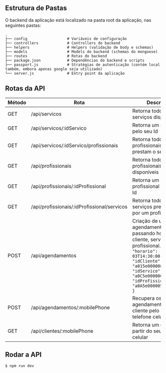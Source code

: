 
## Estrutura de Pastas

O backend da aplicação está localizado na pasta root da aplicação, nas seguintes pastas:

    .
    ├── config					# Variáveis de configuração
    ├── controllers             # Controllers do backend
    ├── helpers                 # Helpers (validação de body e schemas)
    ├── models                  # Models do backend (schemas do mongoose)
    ├── routes                  # Rotas do backend
    ├── package.json			# Dependências do backend e scripts
    ├── passport.js				# Stratégias de autenticação (contém local também, embora apenas google seja utilizado)
    └── server.js				# Entry point da aplicação

## Rotas da API

| Método | Rota | Descrição |
|--------|------|-----------|
| GET | /api/servicos | Retorna todos os serviços disponíveis |
| GET | /api/servicos/:idServico | Retorna um serviço pelo seu Id |
| GET | /api/servicos/:idServico/profissionais | Retorna todos os profissionais que prestam o serviço |
| GET | /api/profissionais | Retorna todos os profissionais disponíveis |
| GET | /api/profissionais/:idProfissional | Retorna um profissional pelo seu Id |
| GET | /api/profissionais/:idProfissional/servicos | Retorna todos os serviços prestados por um profissional |
| POST | /api/agendamentos | Criação de um agendamento passando horário, cliente, serviço e profissional. Ex: `{ "horario": "2021-08-03T14:30:00.000Z", "idCliente": "a015e000008zEKEAA2", "idServico": "a0C5e000000hUO5EAM", "idProfissional": "a0A5e00000574jBEAQ" }` |
| POST | /api/agendamentos/:mobilePhone | Recupera os agendamentos de um cliente pelo seu telefone celular |
| GET | /api/clientes/:mobilePhone | Retorna um cliente a partir do seu telefone celular |

## Rodar a API

```bash
$ npm run dev
```